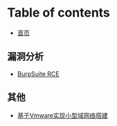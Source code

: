 # Table of contents

* [首页](README.md)

## 漏洞分析 <a id="vuln-analysis"></a>

* [BurpSuite RCE](vuln-analysis/burpsuite-rce.md)

## 其他

* [基于Vmware实现小型域网络搭建](qi-ta/vmware-based-implementation-of-small-domain-network-construction.md)

